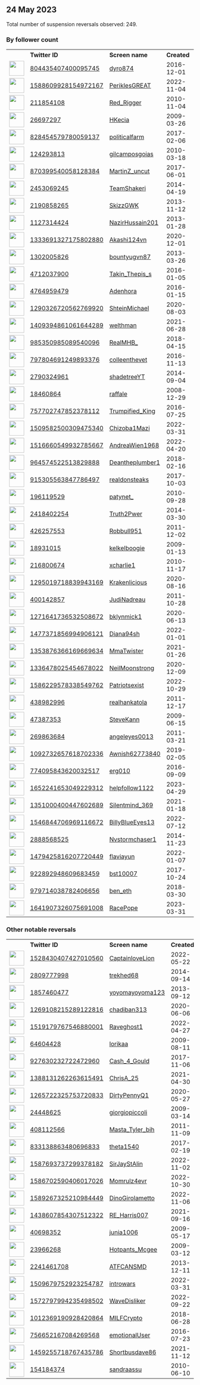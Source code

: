 
## 24 May 2023
Total number of suspension reversals observed: 249.

### By follower count
<table><tr><th></th><th align="left">Twitter ID</th><th align="left">Screen name</th>
<th align="left">Created</th><th align="left">Status</th><th align="left">Suspended</th><th align="left">Followers</th>
<tr><td><a href="https://pbs.twimg.com/profile_images/1343065097913196545/Ftq3_s1z_normal.jpg"><img src="https://pbs.twimg.com/profile_images/1343065097913196545/Ftq3_s1z_normal.jpg" width="40px" height="40px" align="center"/></a></td><td><a href="https://twitter.com/intent/user?user_id=804435407400095745">804435407400095745</a></td><td><a href="https://twitter.com/dyro874">dyro874</a></td><td>2016-12-01</td><td align="center"></td><td></td><td>33752</td></tr>
<tr><td><a href="https://pbs.twimg.com/profile_images/1603940857182298112/KbMDTYwG_normal.jpg"><img src="https://pbs.twimg.com/profile_images/1603940857182298112/KbMDTYwG_normal.jpg" width="40px" height="40px" align="center"/></a></td><td><a href="https://twitter.com/intent/user?user_id=1588609928154972167">1588609928154972167</a></td><td><a href="https://twitter.com/PeriklesGREAT">PeriklesGREAT</a></td><td>2022-11-04</td><td align="center"></td><td>2023-03-18</td><td>32199</td></tr>
<tr><td><a href="https://pbs.twimg.com/profile_images/1358918844308287490/x0VBfexj_normal.jpg"><img src="https://pbs.twimg.com/profile_images/1358918844308287490/x0VBfexj_normal.jpg" width="40px" height="40px" align="center"/></a></td><td><a href="https://twitter.com/intent/user?user_id=211854108">211854108</a></td><td><a href="https://twitter.com/Red_Rigger">Red_Rigger</a></td><td>2010-11-04</td><td align="center"></td><td>2022-02-13</td><td>20983</td></tr>
<tr><td><a href="https://pbs.twimg.com/profile_images/1661417207887462402/30LgLYLK_normal.jpg"><img src="https://pbs.twimg.com/profile_images/1661417207887462402/30LgLYLK_normal.jpg" width="40px" height="40px" align="center"/></a></td><td><a href="https://twitter.com/intent/user?user_id=26697297">26697297</a></td><td><a href="https://twitter.com/HKecia">HKecia</a></td><td>2009-03-26</td><td align="center"></td><td></td><td>18233</td></tr>
<tr><td><a href="https://pbs.twimg.com/profile_images/1663300045456777220/KcoPmrZK_normal.jpg"><img src="https://pbs.twimg.com/profile_images/1663300045456777220/KcoPmrZK_normal.jpg" width="40px" height="40px" align="center"/></a></td><td><a href="https://twitter.com/intent/user?user_id=828454579780059137">828454579780059137</a></td><td><a href="https://twitter.com/politicalfarm">politicalfarm</a></td><td>2017-02-06</td><td align="center"></td><td></td><td>13457</td></tr>
<tr><td><a href="https://pbs.twimg.com/profile_images/1461741831889301515/-hTfoBD__normal.jpg"><img src="https://pbs.twimg.com/profile_images/1461741831889301515/-hTfoBD__normal.jpg" width="40px" height="40px" align="center"/></a></td><td><a href="https://twitter.com/intent/user?user_id=124293813">124293813</a></td><td><a href="https://twitter.com/gilcamposgoias">gilcamposgoias</a></td><td>2010-03-18</td><td align="center"></td><td>2023-03-04</td><td>11733</td></tr>
<tr><td><a href="https://pbs.twimg.com/profile_images/1158494176708722689/WB9C3-o-_normal.jpg"><img src="https://pbs.twimg.com/profile_images/1158494176708722689/WB9C3-o-_normal.jpg" width="40px" height="40px" align="center"/></a></td><td><a href="https://twitter.com/intent/user?user_id=870399540058128384">870399540058128384</a></td><td><a href="https://twitter.com/MartinZ_uncut">MartinZ_uncut</a></td><td>2017-06-01</td><td align="center"></td><td>2022-08-07</td><td>10338</td></tr>
<tr><td><a href="https://pbs.twimg.com/profile_images/1523651500484055047/rQmq7-OQ_normal.jpg"><img src="https://pbs.twimg.com/profile_images/1523651500484055047/rQmq7-OQ_normal.jpg" width="40px" height="40px" align="center"/></a></td><td><a href="https://twitter.com/intent/user?user_id=2453069245">2453069245</a></td><td><a href="https://twitter.com/TeamShakeri">TeamShakeri</a></td><td>2014-04-19</td><td align="center"></td><td>2023-04-13</td><td>6514</td></tr>
<tr><td><a href="https://pbs.twimg.com/profile_images/1308634661791309824/AWQj51Lu_normal.jpg"><img src="https://pbs.twimg.com/profile_images/1308634661791309824/AWQj51Lu_normal.jpg" width="40px" height="40px" align="center"/></a></td><td><a href="https://twitter.com/intent/user?user_id=2190858265">2190858265</a></td><td><a href="https://twitter.com/SkizzGWK">SkizzGWK</a></td><td>2013-11-12</td><td align="center"></td><td></td><td>5052</td></tr>
<tr><td><a href="https://pbs.twimg.com/profile_images/681867790509305857/4D2Qgd8B_normal.png"><img src="https://pbs.twimg.com/profile_images/681867790509305857/4D2Qgd8B_normal.png" width="40px" height="40px" align="center"/></a></td><td><a href="https://twitter.com/intent/user?user_id=1127314424">1127314424</a></td><td><a href="https://twitter.com/NazirHussain201">NazirHussain201</a></td><td>2013-01-28</td><td align="center"></td><td>2023-03-30</td><td>4872</td></tr>
<tr><td><a href="https://pbs.twimg.com/profile_images/1660242492695121920/s-VYZEQU_normal.jpg"><img src="https://pbs.twimg.com/profile_images/1660242492695121920/s-VYZEQU_normal.jpg" width="40px" height="40px" align="center"/></a></td><td><a href="https://twitter.com/intent/user?user_id=1333691327175802880">1333691327175802880</a></td><td><a href="https://twitter.com/Akashi124vn">Akashi124vn</a></td><td>2020-12-01</td><td align="center"></td><td>2023-04-23</td><td>4841</td></tr>
<tr><td><a href="https://pbs.twimg.com/profile_images/1590321012020695040/IdV2a4u8_normal.jpg"><img src="https://pbs.twimg.com/profile_images/1590321012020695040/IdV2a4u8_normal.jpg" width="40px" height="40px" align="center"/></a></td><td><a href="https://twitter.com/intent/user?user_id=1302005826">1302005826</a></td><td><a href="https://twitter.com/bountyugvn87">bountyugvn87</a></td><td>2013-03-26</td><td align="center"></td><td>2023-03-20</td><td>4792</td></tr>
<tr><td><a href="https://pbs.twimg.com/profile_images/1663390972410212352/kr9yrJDv_normal.jpg"><img src="https://pbs.twimg.com/profile_images/1663390972410212352/kr9yrJDv_normal.jpg" width="40px" height="40px" align="center"/></a></td><td><a href="https://twitter.com/intent/user?user_id=4712037900">4712037900</a></td><td><a href="https://twitter.com/Takin_Thepis_s">Takin_Thepis_s</a></td><td>2016-01-05</td><td align="center"></td><td>2022-11-26</td><td>4729</td></tr>
<tr><td><a href="https://pbs.twimg.com/profile_images/1617942707833344015/xs8cElyK_normal.jpg"><img src="https://pbs.twimg.com/profile_images/1617942707833344015/xs8cElyK_normal.jpg" width="40px" height="40px" align="center"/></a></td><td><a href="https://twitter.com/intent/user?user_id=4764959479">4764959479</a></td><td><a href="https://twitter.com/Adenhora">Adenhora</a></td><td>2016-01-15</td><td align="center"></td><td>2023-05-02</td><td>4445</td></tr>
<tr><td><a href="https://pbs.twimg.com/profile_images/1320100952540495872/r9fwGuBF_normal.jpg"><img src="https://pbs.twimg.com/profile_images/1320100952540495872/r9fwGuBF_normal.jpg" width="40px" height="40px" align="center"/></a></td><td><a href="https://twitter.com/intent/user?user_id=1290326720562769920">1290326720562769920</a></td><td><a href="https://twitter.com/ShteinMichael">ShteinMichael</a></td><td>2020-08-03</td><td align="center"></td><td></td><td>4254</td></tr>
<tr><td><a href="https://pbs.twimg.com/profile_images/1510619609543675913/rGOActBR_normal.jpg"><img src="https://pbs.twimg.com/profile_images/1510619609543675913/rGOActBR_normal.jpg" width="40px" height="40px" align="center"/></a></td><td><a href="https://twitter.com/intent/user?user_id=1409394861061644289">1409394861061644289</a></td><td><a href="https://twitter.com/welthman">welthman</a></td><td>2021-06-28</td><td align="center"></td><td>2022-08-06</td><td>4007</td></tr>
<tr><td><a href="https://pbs.twimg.com/profile_images/1263904360939085830/GGjs2HbG_normal.jpg"><img src="https://pbs.twimg.com/profile_images/1263904360939085830/GGjs2HbG_normal.jpg" width="40px" height="40px" align="center"/></a></td><td><a href="https://twitter.com/intent/user?user_id=985350985089540096">985350985089540096</a></td><td><a href="https://twitter.com/RealMHB_">RealMHB_</a></td><td>2018-04-15</td><td align="center"></td><td></td><td>3431</td></tr>
<tr><td><a href="https://pbs.twimg.com/profile_images/1661167386676871168/YpeebKC9_normal.jpg"><img src="https://pbs.twimg.com/profile_images/1661167386676871168/YpeebKC9_normal.jpg" width="40px" height="40px" align="center"/></a></td><td><a href="https://twitter.com/intent/user?user_id=797804691249893376">797804691249893376</a></td><td><a href="https://twitter.com/colleenthevet">colleenthevet</a></td><td>2016-11-13</td><td align="center"></td><td></td><td>3324</td></tr>
<tr><td><a href="https://pbs.twimg.com/profile_images/818621368312991745/9ZAHLm2r_normal.jpg"><img src="https://pbs.twimg.com/profile_images/818621368312991745/9ZAHLm2r_normal.jpg" width="40px" height="40px" align="center"/></a></td><td><a href="https://twitter.com/intent/user?user_id=2790324961">2790324961</a></td><td><a href="https://twitter.com/shadetreeYT">shadetreeYT</a></td><td>2014-09-04</td><td align="center"></td><td></td><td>3101</td></tr>
<tr><td><a href="https://pbs.twimg.com/profile_images/1661353451589365760/apDWH86x_normal.jpg"><img src="https://pbs.twimg.com/profile_images/1661353451589365760/apDWH86x_normal.jpg" width="40px" height="40px" align="center"/></a></td><td><a href="https://twitter.com/intent/user?user_id=18460864">18460864</a></td><td><a href="https://twitter.com/raffale">raffale</a></td><td>2008-12-29</td><td align="center"></td><td></td><td>2726</td></tr>
<tr><td><a href="https://pbs.twimg.com/profile_images/891933214742372352/CCTTK0A8_normal.jpg"><img src="https://pbs.twimg.com/profile_images/891933214742372352/CCTTK0A8_normal.jpg" width="40px" height="40px" align="center"/></a></td><td><a href="https://twitter.com/intent/user?user_id=757702747852378112">757702747852378112</a></td><td><a href="https://twitter.com/Trumpified_King">Trumpified_King</a></td><td>2016-07-25</td><td align="center">🔒</td><td></td><td>2706</td></tr>
<tr><td><a href="https://pbs.twimg.com/profile_images/1584951629744324609/DDJFCus__normal.jpg"><img src="https://pbs.twimg.com/profile_images/1584951629744324609/DDJFCus__normal.jpg" width="40px" height="40px" align="center"/></a></td><td><a href="https://twitter.com/intent/user?user_id=1509582500309475340">1509582500309475340</a></td><td><a href="https://twitter.com/Chizoba1Mazi">Chizoba1Mazi</a></td><td>2022-03-31</td><td align="center"></td><td>2023-03-23</td><td>2265</td></tr>
<tr><td><a href="https://pbs.twimg.com/profile_images/1664938667952013316/jmjDRYeg_normal.jpg"><img src="https://pbs.twimg.com/profile_images/1664938667952013316/jmjDRYeg_normal.jpg" width="40px" height="40px" align="center"/></a></td><td><a href="https://twitter.com/intent/user?user_id=1516660549932785667">1516660549932785667</a></td><td><a href="https://twitter.com/AndreaWien1968">AndreaWien1968</a></td><td>2022-04-20</td><td align="center"></td><td>2022-10-19</td><td>1967</td></tr>
<tr><td><a href="https://pbs.twimg.com/profile_images/964584042233409536/kgFe7jPm_normal.jpg"><img src="https://pbs.twimg.com/profile_images/964584042233409536/kgFe7jPm_normal.jpg" width="40px" height="40px" align="center"/></a></td><td><a href="https://twitter.com/intent/user?user_id=964574522513829888">964574522513829888</a></td><td><a href="https://twitter.com/Deantheplumber1">Deantheplumber1</a></td><td>2018-02-16</td><td align="center"></td><td></td><td>1840</td></tr>
<tr><td><a href="https://pbs.twimg.com/profile_images/1079977602922598401/Xn_dqovV_normal.jpg"><img src="https://pbs.twimg.com/profile_images/1079977602922598401/Xn_dqovV_normal.jpg" width="40px" height="40px" align="center"/></a></td><td><a href="https://twitter.com/intent/user?user_id=915305563847786497">915305563847786497</a></td><td><a href="https://twitter.com/realdonsteaks">realdonsteaks</a></td><td>2017-10-03</td><td align="center"></td><td></td><td>1686</td></tr>
<tr><td><a href="https://pbs.twimg.com/profile_images/1390728784157024258/pvyIVVp-_normal.jpg"><img src="https://pbs.twimg.com/profile_images/1390728784157024258/pvyIVVp-_normal.jpg" width="40px" height="40px" align="center"/></a></td><td><a href="https://twitter.com/intent/user?user_id=196119529">196119529</a></td><td><a href="https://twitter.com/patynet_">patynet_</a></td><td>2010-09-28</td><td align="center"></td><td>2022-07-28</td><td>1683</td></tr>
<tr><td><a href="https://pbs.twimg.com/profile_images/1661115273934704640/RasSH1C5_normal.jpg"><img src="https://pbs.twimg.com/profile_images/1661115273934704640/RasSH1C5_normal.jpg" width="40px" height="40px" align="center"/></a></td><td><a href="https://twitter.com/intent/user?user_id=2418402254">2418402254</a></td><td><a href="https://twitter.com/Truth2Pwer">Truth2Pwer</a></td><td>2014-03-30</td><td align="center"></td><td></td><td>1665</td></tr>
<tr><td><a href="https://pbs.twimg.com/profile_images/1660673084045574147/FVAv2gcZ_normal.jpg"><img src="https://pbs.twimg.com/profile_images/1660673084045574147/FVAv2gcZ_normal.jpg" width="40px" height="40px" align="center"/></a></td><td><a href="https://twitter.com/intent/user?user_id=426257553">426257553</a></td><td><a href="https://twitter.com/Robbull951">Robbull951</a></td><td>2011-12-02</td><td align="center"></td><td></td><td>1615</td></tr>
<tr><td><a href="https://pbs.twimg.com/profile_images/1663646284677300230/xQDW-Am4_normal.jpg"><img src="https://pbs.twimg.com/profile_images/1663646284677300230/xQDW-Am4_normal.jpg" width="40px" height="40px" align="center"/></a></td><td><a href="https://twitter.com/intent/user?user_id=18931015">18931015</a></td><td><a href="https://twitter.com/kelkelboogie">kelkelboogie</a></td><td>2009-01-13</td><td align="center"></td><td></td><td>1592</td></tr>
<tr><td><a href="https://pbs.twimg.com/profile_images/1169502211/IMG00177-2_normal.jpg"><img src="https://pbs.twimg.com/profile_images/1169502211/IMG00177-2_normal.jpg" width="40px" height="40px" align="center"/></a></td><td><a href="https://twitter.com/intent/user?user_id=216800674">216800674</a></td><td><a href="https://twitter.com/xcharlie1">xcharlie1</a></td><td>2010-11-17</td><td align="center">🔒</td><td>2022-10-29</td><td>1558</td></tr>
<tr><td><a href="https://pbs.twimg.com/profile_images/1342315753291190273/EWTTg9lQ_normal.jpg"><img src="https://pbs.twimg.com/profile_images/1342315753291190273/EWTTg9lQ_normal.jpg" width="40px" height="40px" align="center"/></a></td><td><a href="https://twitter.com/intent/user?user_id=1295019718839943169">1295019718839943169</a></td><td><a href="https://twitter.com/Krakenlicious">Krakenlicious</a></td><td>2020-08-16</td><td align="center"></td><td></td><td>1555</td></tr>
<tr><td><a href="https://pbs.twimg.com/profile_images/1344644722728562692/dqalgzLk_normal.jpg"><img src="https://pbs.twimg.com/profile_images/1344644722728562692/dqalgzLk_normal.jpg" width="40px" height="40px" align="center"/></a></td><td><a href="https://twitter.com/intent/user?user_id=400142857">400142857</a></td><td><a href="https://twitter.com/JudiNadreau">JudiNadreau</a></td><td>2011-10-28</td><td align="center"></td><td></td><td>1554</td></tr>
<tr><td><a href="https://pbs.twimg.com/profile_images/1661826729177137152/R0d3Snek_normal.jpg"><img src="https://pbs.twimg.com/profile_images/1661826729177137152/R0d3Snek_normal.jpg" width="40px" height="40px" align="center"/></a></td><td><a href="https://twitter.com/intent/user?user_id=1271641736532508672">1271641736532508672</a></td><td><a href="https://twitter.com/bklynmick1">bklynmick1</a></td><td>2020-06-13</td><td align="center"></td><td>2022-02-13</td><td>1474</td></tr>
<tr><td><a href="https://pbs.twimg.com/profile_images/1480584294133379076/g0zltZqH_normal.jpg"><img src="https://pbs.twimg.com/profile_images/1480584294133379076/g0zltZqH_normal.jpg" width="40px" height="40px" align="center"/></a></td><td><a href="https://twitter.com/intent/user?user_id=1477371856994906121">1477371856994906121</a></td><td><a href="https://twitter.com/Diana94sh">Diana94sh</a></td><td>2022-01-01</td><td align="center"></td><td>2022-10-08</td><td>1458</td></tr>
<tr><td><a href="https://pbs.twimg.com/profile_images/1478024401106915332/t_yLNvUu_normal.jpg"><img src="https://pbs.twimg.com/profile_images/1478024401106915332/t_yLNvUu_normal.jpg" width="40px" height="40px" align="center"/></a></td><td><a href="https://twitter.com/intent/user?user_id=1353876366169669634">1353876366169669634</a></td><td><a href="https://twitter.com/MmaTwister">MmaTwister</a></td><td>2021-01-26</td><td align="center"></td><td>2022-03-23</td><td>1394</td></tr>
<tr><td><a href="https://pbs.twimg.com/profile_images/1415829396275990543/jBfWHC1y_normal.jpg"><img src="https://pbs.twimg.com/profile_images/1415829396275990543/jBfWHC1y_normal.jpg" width="40px" height="40px" align="center"/></a></td><td><a href="https://twitter.com/intent/user?user_id=1336478025454678022">1336478025454678022</a></td><td><a href="https://twitter.com/NeilMoonstrong">NeilMoonstrong</a></td><td>2020-12-09</td><td align="center"></td><td></td><td>1354</td></tr>
<tr><td><a href="https://pbs.twimg.com/profile_images/1632387865890938880/OZDkxJdz_normal.jpg"><img src="https://pbs.twimg.com/profile_images/1632387865890938880/OZDkxJdz_normal.jpg" width="40px" height="40px" align="center"/></a></td><td><a href="https://twitter.com/intent/user?user_id=1586229578338549762">1586229578338549762</a></td><td><a href="https://twitter.com/Patriotsexist">Patriotsexist</a></td><td>2022-10-29</td><td align="center"></td><td>2023-04-19</td><td>1350</td></tr>
<tr><td><a href="https://pbs.twimg.com/profile_images/1662846090368937985/z05PTO6F_normal.jpg"><img src="https://pbs.twimg.com/profile_images/1662846090368937985/z05PTO6F_normal.jpg" width="40px" height="40px" align="center"/></a></td><td><a href="https://twitter.com/intent/user?user_id=438982996">438982996</a></td><td><a href="https://twitter.com/realhankatola">realhankatola</a></td><td>2011-12-17</td><td align="center"></td><td></td><td>1314</td></tr>
<tr><td><a href="https://pbs.twimg.com/profile_images/461173826441592835/0SGDU_IB_normal.jpeg"><img src="https://pbs.twimg.com/profile_images/461173826441592835/0SGDU_IB_normal.jpeg" width="40px" height="40px" align="center"/></a></td><td><a href="https://twitter.com/intent/user?user_id=47387353">47387353</a></td><td><a href="https://twitter.com/SteveKann">SteveKann</a></td><td>2009-06-15</td><td align="center"></td><td>2023-05-18</td><td>1284</td></tr>
<tr><td><a href="https://pbs.twimg.com/profile_images/796052095728136192/b0xo82y2_normal.jpg"><img src="https://pbs.twimg.com/profile_images/796052095728136192/b0xo82y2_normal.jpg" width="40px" height="40px" align="center"/></a></td><td><a href="https://twitter.com/intent/user?user_id=269863684">269863684</a></td><td><a href="https://twitter.com/angeleyes0013">angeleyes0013</a></td><td>2011-03-21</td><td align="center"></td><td>2022-12-06</td><td>1250</td></tr>
<tr><td><a href="https://pbs.twimg.com/profile_images/1093744973441191936/Bb8MafU0_normal.jpg"><img src="https://pbs.twimg.com/profile_images/1093744973441191936/Bb8MafU0_normal.jpg" width="40px" height="40px" align="center"/></a></td><td><a href="https://twitter.com/intent/user?user_id=1092732657618702336">1092732657618702336</a></td><td><a href="https://twitter.com/Awnish62773840">Awnish62773840</a></td><td>2019-02-05</td><td align="center">🔒</td><td>2023-02-08</td><td>1233</td></tr>
<tr><td><a href="https://pbs.twimg.com/profile_images/985673546092498946/T7GyHv9B_normal.jpg"><img src="https://pbs.twimg.com/profile_images/985673546092498946/T7GyHv9B_normal.jpg" width="40px" height="40px" align="center"/></a></td><td><a href="https://twitter.com/intent/user?user_id=774095843620032517">774095843620032517</a></td><td><a href="https://twitter.com/erg010">erg010</a></td><td>2016-09-09</td><td align="center"></td><td></td><td>1208</td></tr>
<tr><td><a href="https://pbs.twimg.com/profile_images/1661983040493572097/JPg7hm9Q_normal.jpg"><img src="https://pbs.twimg.com/profile_images/1661983040493572097/JPg7hm9Q_normal.jpg" width="40px" height="40px" align="center"/></a></td><td><a href="https://twitter.com/intent/user?user_id=1652241653049229312">1652241653049229312</a></td><td><a href="https://twitter.com/helpfollow1122">helpfollow1122</a></td><td>2023-04-29</td><td align="center"></td><td>2023-05-03</td><td>1201</td></tr>
<tr><td><a href="https://pbs.twimg.com/profile_images/1351001074107363330/TwJPD6VA_normal.jpg"><img src="https://pbs.twimg.com/profile_images/1351001074107363330/TwJPD6VA_normal.jpg" width="40px" height="40px" align="center"/></a></td><td><a href="https://twitter.com/intent/user?user_id=1351000400447602689">1351000400447602689</a></td><td><a href="https://twitter.com/Silentmind_369">Silentmind_369</a></td><td>2021-01-18</td><td align="center"></td><td></td><td>1195</td></tr>
<tr><td><a href="https://pbs.twimg.com/profile_images/1546850157676974080/uX9nFqnu_normal.jpg"><img src="https://pbs.twimg.com/profile_images/1546850157676974080/uX9nFqnu_normal.jpg" width="40px" height="40px" align="center"/></a></td><td><a href="https://twitter.com/intent/user?user_id=1546844706969116672">1546844706969116672</a></td><td><a href="https://twitter.com/BillyBlueEyes13">BillyBlueEyes13</a></td><td>2022-07-12</td><td align="center"></td><td>2023-01-14</td><td>1188</td></tr>
<tr><td><a href="https://pbs.twimg.com/profile_images/781980875323875328/ozrCJ7Ml_normal.jpg"><img src="https://pbs.twimg.com/profile_images/781980875323875328/ozrCJ7Ml_normal.jpg" width="40px" height="40px" align="center"/></a></td><td><a href="https://twitter.com/intent/user?user_id=2888568525">2888568525</a></td><td><a href="https://twitter.com/Nvstormchaser1">Nvstormchaser1</a></td><td>2014-11-23</td><td align="center"></td><td></td><td>1120</td></tr>
<tr><td><a href="https://pbs.twimg.com/profile_images/1536970271869259777/SfWaFe7O_normal.jpg"><img src="https://pbs.twimg.com/profile_images/1536970271869259777/SfWaFe7O_normal.jpg" width="40px" height="40px" align="center"/></a></td><td><a href="https://twitter.com/intent/user?user_id=1479425816207720449">1479425816207720449</a></td><td><a href="https://twitter.com/flaviayun">flaviayun</a></td><td>2022-01-07</td><td align="center"></td><td>2023-03-22</td><td>1084</td></tr>
<tr><td><a href="https://pbs.twimg.com/profile_images/1508931724700532749/yQ9tdr-R_normal.jpg"><img src="https://pbs.twimg.com/profile_images/1508931724700532749/yQ9tdr-R_normal.jpg" width="40px" height="40px" align="center"/></a></td><td><a href="https://twitter.com/intent/user?user_id=922892948609683459">922892948609683459</a></td><td><a href="https://twitter.com/bst10007">bst10007</a></td><td>2017-10-24</td><td align="center"></td><td>2022-05-27</td><td>1077</td></tr>
<tr><td><a href="https://pbs.twimg.com/profile_images/1390829182054289408/MNg4-9sl_normal.jpg"><img src="https://pbs.twimg.com/profile_images/1390829182054289408/MNg4-9sl_normal.jpg" width="40px" height="40px" align="center"/></a></td><td><a href="https://twitter.com/intent/user?user_id=979714038782406656">979714038782406656</a></td><td><a href="https://twitter.com/ben_eth">ben_eth</a></td><td>2018-03-30</td><td align="center"></td><td>2022-12-18</td><td>1069</td></tr>
<tr><td><a href="https://pbs.twimg.com/profile_images/1661584392811335680/TYyUNL3V_normal.jpg"><img src="https://pbs.twimg.com/profile_images/1661584392811335680/TYyUNL3V_normal.jpg" width="40px" height="40px" align="center"/></a></td><td><a href="https://twitter.com/intent/user?user_id=1641907326075691008">1641907326075691008</a></td><td><a href="https://twitter.com/RacePope">RacePope</a></td><td>2023-03-31</td><td align="center"></td><td>2023-04-27</td><td>1062</td></tr>
</table>

### Other notable reversals
<table><tr><th></th><th align="left">Twitter ID</th><th align="left">Screen name</th>
<th align="left">Created</th><th align="left">Status</th><th align="left">Suspended</th><th align="left">Followers</th>
<tr><td><a href="https://pbs.twimg.com/profile_images/1661366684685590531/7tnUkAYb_normal.jpg"><img src="https://pbs.twimg.com/profile_images/1661366684685590531/7tnUkAYb_normal.jpg" width="40px" height="40px" align="center"/></a></td><td><a href="https://twitter.com/intent/user?user_id=1528430407427010560">1528430407427010560</a></td><td><a href="https://twitter.com/CaptainloveLion">CaptainloveLion</a></td><td>2022-05-22</td><td align="center"></td><td>2022-11-07</td><td>717</td></tr>
<tr><td><a href="https://pbs.twimg.com/profile_images/1279109280059125760/5pZv3zMi_normal.jpg"><img src="https://pbs.twimg.com/profile_images/1279109280059125760/5pZv3zMi_normal.jpg" width="40px" height="40px" align="center"/></a></td><td><a href="https://twitter.com/intent/user?user_id=2809777998">2809777998</a></td><td><a href="https://twitter.com/trekhed68">trekhed68</a></td><td>2014-09-14</td><td align="center"></td><td>2022-12-27</td><td>215</td></tr>
<tr><td><a href="https://pbs.twimg.com/profile_images/1530666743189778433/6qtCZaAP_normal.jpg"><img src="https://pbs.twimg.com/profile_images/1530666743189778433/6qtCZaAP_normal.jpg" width="40px" height="40px" align="center"/></a></td><td><a href="https://twitter.com/intent/user?user_id=1857460477">1857460477</a></td><td><a href="https://twitter.com/yoyomayoyoma123">yoyomayoyoma123</a></td><td>2013-09-12</td><td align="center">🔒</td><td>2022-10-30</td><td>12</td></tr>
<tr><td><a href="https://pbs.twimg.com/profile_images/1581087189231931392/7jB3Y9az_normal.jpg"><img src="https://pbs.twimg.com/profile_images/1581087189231931392/7jB3Y9az_normal.jpg" width="40px" height="40px" align="center"/></a></td><td><a href="https://twitter.com/intent/user?user_id=1269108215289122816">1269108215289122816</a></td><td><a href="https://twitter.com/chadiban313">chadiban313</a></td><td>2020-06-06</td><td align="center"></td><td>2022-11-24</td><td>738</td></tr>
<tr><td><a href="https://pbs.twimg.com/profile_images/1519180065426362368/phf3aGj-_normal.jpg"><img src="https://pbs.twimg.com/profile_images/1519180065426362368/phf3aGj-_normal.jpg" width="40px" height="40px" align="center"/></a></td><td><a href="https://twitter.com/intent/user?user_id=1519179767546880001">1519179767546880001</a></td><td><a href="https://twitter.com/Raveghost1">Raveghost1</a></td><td>2022-04-27</td><td align="center"></td><td>2023-05-17</td><td>7</td></tr>
<tr><td><a href="https://pbs.twimg.com/profile_images/1454487148585885701/NPqNT2z2_normal.jpg"><img src="https://pbs.twimg.com/profile_images/1454487148585885701/NPqNT2z2_normal.jpg" width="40px" height="40px" align="center"/></a></td><td><a href="https://twitter.com/intent/user?user_id=64604428">64604428</a></td><td><a href="https://twitter.com/lorikaa">lorikaa</a></td><td>2009-08-11</td><td align="center"></td><td>2023-04-09</td><td>13</td></tr>
<tr><td><a href="https://pbs.twimg.com/profile_images/1013746071623880704/4LFOdxR-_normal.jpg"><img src="https://pbs.twimg.com/profile_images/1013746071623880704/4LFOdxR-_normal.jpg" width="40px" height="40px" align="center"/></a></td><td><a href="https://twitter.com/intent/user?user_id=927630232722472960">927630232722472960</a></td><td><a href="https://twitter.com/Cash_4_Gould">Cash_4_Gould</a></td><td>2017-11-06</td><td align="center"></td><td>2023-03-24</td><td>110</td></tr>
<tr><td><a href="https://pbs.twimg.com/profile_images/1388131605470973958/2i2meRL1_normal.jpg"><img src="https://pbs.twimg.com/profile_images/1388131605470973958/2i2meRL1_normal.jpg" width="40px" height="40px" align="center"/></a></td><td><a href="https://twitter.com/intent/user?user_id=1388131262263615491">1388131262263615491</a></td><td><a href="https://twitter.com/ChrisA_25">ChrisA_25</a></td><td>2021-04-30</td><td align="center"></td><td>2023-05-20</td><td>15</td></tr>
<tr><td><a href="https://pbs.twimg.com/profile_images/1632627508335218688/HYZ_tWNd_normal.jpg"><img src="https://pbs.twimg.com/profile_images/1632627508335218688/HYZ_tWNd_normal.jpg" width="40px" height="40px" align="center"/></a></td><td><a href="https://twitter.com/intent/user?user_id=1265722325753720833">1265722325753720833</a></td><td><a href="https://twitter.com/DirtyPennyQ1">DirtyPennyQ1</a></td><td>2020-05-27</td><td align="center"></td><td>2023-05-20</td><td>737</td></tr>
<tr><td><a href="https://pbs.twimg.com/profile_images/1286100644756152322/72ntJXip_normal.jpg"><img src="https://pbs.twimg.com/profile_images/1286100644756152322/72ntJXip_normal.jpg" width="40px" height="40px" align="center"/></a></td><td><a href="https://twitter.com/intent/user?user_id=24448625">24448625</a></td><td><a href="https://twitter.com/giorgiopiccoli">giorgiopiccoli</a></td><td>2009-03-14</td><td align="center"></td><td>2022-12-02</td><td>152</td></tr>
<tr><td><a href="https://pbs.twimg.com/profile_images/1662647902622056449/Dj5wJXwf_normal.jpg"><img src="https://pbs.twimg.com/profile_images/1662647902622056449/Dj5wJXwf_normal.jpg" width="40px" height="40px" align="center"/></a></td><td><a href="https://twitter.com/intent/user?user_id=408112566">408112566</a></td><td><a href="https://twitter.com/Masta_Tyler_bih">Masta_Tyler_bih</a></td><td>2011-11-09</td><td align="center"></td><td>2023-03-31</td><td>633</td></tr>
<tr><td><a href="https://pbs.twimg.com/profile_images/1122333760693968897/IQ2DFpdL_normal.jpg"><img src="https://pbs.twimg.com/profile_images/1122333760693968897/IQ2DFpdL_normal.jpg" width="40px" height="40px" align="center"/></a></td><td><a href="https://twitter.com/intent/user?user_id=833138863480696833">833138863480696833</a></td><td><a href="https://twitter.com/theta1540">theta1540</a></td><td>2017-02-19</td><td align="center"></td><td>2023-05-17</td><td>951</td></tr>
<tr><td><a href="https://pbs.twimg.com/profile_images/1590233999217233920/M7o82Pdz_normal.jpg"><img src="https://pbs.twimg.com/profile_images/1590233999217233920/M7o82Pdz_normal.jpg" width="40px" height="40px" align="center"/></a></td><td><a href="https://twitter.com/intent/user?user_id=1587693737299378182">1587693737299378182</a></td><td><a href="https://twitter.com/SirJayStAlin">SirJayStAlin</a></td><td>2022-11-02</td><td align="center"></td><td>2023-03-13</td><td>278</td></tr>
<tr><td><a href="https://pbs.twimg.com/profile_images/1662439015394443265/kP-UW_2Z_normal.jpg"><img src="https://pbs.twimg.com/profile_images/1662439015394443265/kP-UW_2Z_normal.jpg" width="40px" height="40px" align="center"/></a></td><td><a href="https://twitter.com/intent/user?user_id=1586702590406017026">1586702590406017026</a></td><td><a href="https://twitter.com/Momrulz4evr">Momrulz4evr</a></td><td>2022-10-30</td><td align="center"></td><td>2022-12-15</td><td>167</td></tr>
<tr><td><a href="https://pbs.twimg.com/profile_images/1589276468244267010/Y6_1HMk__normal.jpg"><img src="https://pbs.twimg.com/profile_images/1589276468244267010/Y6_1HMk__normal.jpg" width="40px" height="40px" align="center"/></a></td><td><a href="https://twitter.com/intent/user?user_id=1589267325210984449">1589267325210984449</a></td><td><a href="https://twitter.com/DinoGirolametto">DinoGirolametto</a></td><td>2022-11-06</td><td align="center"></td><td>2022-12-12</td><td>35</td></tr>
<tr><td><a href="https://pbs.twimg.com/profile_images/1443000842597007370/9ODoGPgz_normal.jpg"><img src="https://pbs.twimg.com/profile_images/1443000842597007370/9ODoGPgz_normal.jpg" width="40px" height="40px" align="center"/></a></td><td><a href="https://twitter.com/intent/user?user_id=1438607854307512322">1438607854307512322</a></td><td><a href="https://twitter.com/RE_Harris007">RE_Harris007</a></td><td>2021-09-16</td><td align="center"></td><td>2022-09-21</td><td>255</td></tr>
<tr><td><a href="https://pbs.twimg.com/profile_images/1288188855460540420/Ob1rtdHy_normal.jpg"><img src="https://pbs.twimg.com/profile_images/1288188855460540420/Ob1rtdHy_normal.jpg" width="40px" height="40px" align="center"/></a></td><td><a href="https://twitter.com/intent/user?user_id=40698352">40698352</a></td><td><a href="https://twitter.com/junia1006">junia1006</a></td><td>2009-05-17</td><td align="center"></td><td>2022-10-29</td><td>239</td></tr>
<tr><td><a href="https://pbs.twimg.com/profile_images/1050369664352706560/6voMjRpx_normal.jpg"><img src="https://pbs.twimg.com/profile_images/1050369664352706560/6voMjRpx_normal.jpg" width="40px" height="40px" align="center"/></a></td><td><a href="https://twitter.com/intent/user?user_id=23966268">23966268</a></td><td><a href="https://twitter.com/Hotpants_Mcgee">Hotpants_Mcgee</a></td><td>2009-03-12</td><td align="center">🔒</td><td>2023-04-13</td><td>20</td></tr>
<tr><td><a href="https://pbs.twimg.com/profile_images/1663626846058033152/r8VqZqUa_normal.jpg"><img src="https://pbs.twimg.com/profile_images/1663626846058033152/r8VqZqUa_normal.jpg" width="40px" height="40px" align="center"/></a></td><td><a href="https://twitter.com/intent/user?user_id=2241461708">2241461708</a></td><td><a href="https://twitter.com/ATFCANSMD">ATFCANSMD</a></td><td>2013-12-11</td><td align="center"></td><td>2023-04-02</td><td>26</td></tr>
<tr><td><a href="https://pbs.twimg.com/profile_images/1520260432547782657/KDgAJB7N_normal.jpg"><img src="https://pbs.twimg.com/profile_images/1520260432547782657/KDgAJB7N_normal.jpg" width="40px" height="40px" align="center"/></a></td><td><a href="https://twitter.com/intent/user?user_id=1509679752923254787">1509679752923254787</a></td><td><a href="https://twitter.com/introwars">introwars</a></td><td>2022-03-31</td><td align="center"></td><td>2022-08-03</td><td>699</td></tr>
<tr><td><a href="https://pbs.twimg.com/profile_images/1661724041882009600/VKK_s6Lv_normal.jpg"><img src="https://pbs.twimg.com/profile_images/1661724041882009600/VKK_s6Lv_normal.jpg" width="40px" height="40px" align="center"/></a></td><td><a href="https://twitter.com/intent/user?user_id=1572797994235498502">1572797994235498502</a></td><td><a href="https://twitter.com/WaveDisliker">WaveDisliker</a></td><td>2022-09-22</td><td align="center"></td><td>2023-04-14</td><td>220</td></tr>
<tr><td><a href="https://pbs.twimg.com/profile_images/1514742141607686147/frpIoNBM_normal.jpg"><img src="https://pbs.twimg.com/profile_images/1514742141607686147/frpIoNBM_normal.jpg" width="40px" height="40px" align="center"/></a></td><td><a href="https://twitter.com/intent/user?user_id=1012369190928420864">1012369190928420864</a></td><td><a href="https://twitter.com/MILFCrypto">MILFCrypto</a></td><td>2018-06-28</td><td align="center"></td><td>2022-04-25</td><td>305</td></tr>
<tr><td><a href="https://pbs.twimg.com/profile_images/1585088015453528064/W6OXqr9m_normal.jpg"><img src="https://pbs.twimg.com/profile_images/1585088015453528064/W6OXqr9m_normal.jpg" width="40px" height="40px" align="center"/></a></td><td><a href="https://twitter.com/intent/user?user_id=756652167084269568">756652167084269568</a></td><td><a href="https://twitter.com/emotionalUser">emotionalUser</a></td><td>2016-07-23</td><td align="center">🔒</td><td>2022-10-31</td><td>72</td></tr>
<tr><td><a href="https://pbs.twimg.com/profile_images/1591528828249178114/YFr-ppzC_normal.jpg"><img src="https://pbs.twimg.com/profile_images/1591528828249178114/YFr-ppzC_normal.jpg" width="40px" height="40px" align="center"/></a></td><td><a href="https://twitter.com/intent/user?user_id=1459255718767435786">1459255718767435786</a></td><td><a href="https://twitter.com/Shortbusdave86">Shortbusdave86</a></td><td>2021-11-12</td><td align="center"></td><td>2022-11-18</td><td>25</td></tr>
<tr><td><a href="https://pbs.twimg.com/profile_images/1659029972747530241/DPcnPJJi_normal.jpg"><img src="https://pbs.twimg.com/profile_images/1659029972747530241/DPcnPJJi_normal.jpg" width="40px" height="40px" align="center"/></a></td><td><a href="https://twitter.com/intent/user?user_id=154184374">154184374</a></td><td><a href="https://twitter.com/sandraassu">sandraassu</a></td><td>2010-06-10</td><td align="center"></td><td>2023-01-01</td><td>336</td></tr>
</table>
